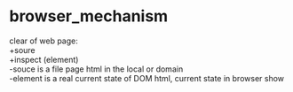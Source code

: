 # browser_mechanism
clear of web page:  
+soure  
+inspect (element)  
-souce is a file page html in the local or domain  
-element is a real current state of DOM html, current state in browser show  
